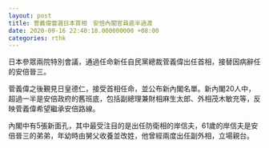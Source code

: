 ```yaml
---
layout: post
title: 菅義偉當選日本首相　安倍內閣官員逾半過渡
date: 2020-09-16 22:40:18.000000000 +08:00
categories: rthk
---
```


日本參眾兩院特別會議，通過任命新任自民黨總裁菅義偉出任首相，接替因病辭任的安倍晉三。

菅義偉之後覲見日皇德仁，接受首相任命，並公布新內閣名單。新內閣20人中，超過一半是安倍政府的舊班底，包括副總理兼財相麻生太郎、外相茂木敏充等，反映菅義偉希望繼承安倍路線。

內閣中有5張新面孔，其中最受注目的是出任防衛相的岸信夫，61歲的岸信夫是安倍晉三的弟弟，年幼時由舅父收養並改姓，他曾經兩度出任副外相，立場親台。
